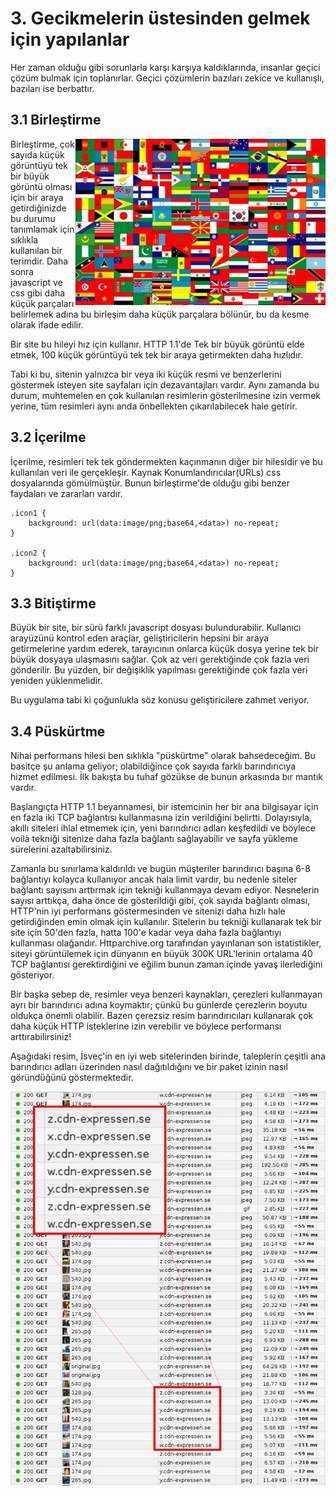 # 3. Gecikmelerin üstesinden gelmek için yapılanlar

Her zaman olduğu gibi sorunlarla karşı karşıya kaldıklarında, insanlar geçici çözüm bulmak için toplanırlar. Geçici çözümlerin bazıları zekice ve kullanışlı, bazıları ise berbattır.

## 3.1 Birleştirme
<img style="float: right;" src="https://raw.githubusercontent.com/bagder/http2-explained/master/images/spriting.jpg" />

Birleştirme, çok sayıda küçük görüntüyü tek bir büyük görüntü olması için bir araya getirdiğinizde bu durumu tanımlamak için sıklıkla kullanılan bir terimdir. Daha sonra javascript ve css gibi daha küçük parçaları belirlemek adına bu birleşim daha küçük parçalara bölünür, bu da kesme olarak ifade edilir.

Bir site bu hileyi hız için kullanır. HTTP 1.1'de Tek bir büyük görüntü elde etmek, 100 küçük görüntüyü tek tek bir araya getirmekten daha hızlıdır.

Tabi ki bu, sitenin yalnızca bir veya iki küçük resmi ve benzerlerini göstermek isteyen site sayfaları için dezavantajları vardır. 
Aynı zamanda bu durum, muhtemelen en çok kullanılan resimlerin gösterilmesine izin vermek yerine, tüm resimleri aynı anda önbellekten çıkarılabilecek hale getirir.

## 3.2 İçerilme

İçerilme, resimleri tek tek göndermekten kaçınmanın diğer bir hilesidir ve bu kullanılan veri ile gerçekleşir. Kaynak Konumlandırıcılar(URLs) css dosyalarında gömülmüştür. Bunun birleştirme'de olduğu gibi benzer faydaları ve zararları vardır.

    .icon1 {
        background: url(data:image/png;base64,<data>) no-repeat;
    }

    .icon2 {
        background: url(data:image/png;base64,<data>) no-repeat;
    }


## 3.3 Bitiştirme

Büyük bir site, bir sürü farklı javascript dosyası bulundurabilir. Kullanıcı arayüzünü kontrol eden araçlar, geliştiricilerin hepsini bir araya getirmelerine yardım ederek, tarayıcının onlarca küçük dosya yerine tek bir büyük dosyaya ulaşmasını sağlar. Çok az veri gerektiğinde çok fazla veri gönderilir. Bu yüzden, bir değişiklik yapılması gerektiğinde çok fazla veri yeniden yüklenmelidir.

Bu uygulama tabi ki çoğunlukla söz konusu geliştiricilere zahmet veriyor.

## 3.4 Püskürtme

Nihai performans hilesi ben sıklıkla "püskürtme" olarak bahsedeceğim. Bu basitçe şu anlama geliyor; olabildiğince çok sayıda farklı barındırıcıya hizmet edilmesi. İlk bakışta bu tuhaf gözükse de bunun arkasında bır mantık vardır.

Başlangıçta HTTP 1.1 beyannamesi, bir istemcinin her bir ana bilgisayar için en fazla iki TCP bağlantısı kullanmasına izin verildiğini belirtti. Dolayısıyla, akıllı siteleri ihlal etmemek için, yeni barındırıcı adları keşfedildi ve böylece voilà tekniği sitenize daha fazla bağlantı sağlayabilir ve sayfa yükleme sürelerini azaltabilirsiniz.

Zamanla bu sınırlama kaldırıldı ve bugün müşteriler barındırıcı başına 6-8 bağlantıyı kolayca kullanıyor ancak hala limit vardır, bu nedenle siteler bağlantı sayısını arttırmak için tekniği kullanmaya devam ediyor. Nesnelerin sayısı arttıkça, daha önce de gösterildiği gibi, çok sayıda bağlantı olması, HTTP'nin iyi performans göstermesinden ve sitenizi daha hızlı hale getirdiğinden emin olmak için kullanılır. Sitelerin bu tekniği kullanarak tek bir site için 50'den fazla, hatta 100'e kadar veya daha fazla bağlantıyı kullanması olağandır. Httparchive.org tarafından yayınlanan son istatistikler, siteyi görüntülemek için dünyanın en büyük 300K URL'lerinin ortalama 40 TCP bağlantısı gerektirdiğini ve eğilim bunun zaman içinde yavaş ilerlediğini gösteriyor.

Bir başka sebep de, resimler veya benzeri kaynakları, çerezleri kullanmayan ayrı bir barındırıcı adına koymaktır; çünkü bu günlerde çerezlerin boyutu oldukça önemli olabilir. Bazen çerezsiz resim barındırıcıları kullanarak çok daha küçük HTTP isteklerine izin verebilir ve böylece performansı arttırabilirsiniz!

Aşağıdaki resim, İsveç'in en iyi web sitelerinden birinde, taleplerin çeşitli ana barındırıcı adları üzerinden nasıl dağıtıldığını ve bir paket izinin nasıl göründüğünü göstermektedir.

![image sharding at expressen.se](https://raw.githubusercontent.com/bagder/http2-explained/master/images/expressen-sharding.jpg)
